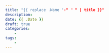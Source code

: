 ```yaml
---
title: "{{ replace .Name "-" " " | title }}"
description:
date: {{ .Date }}
draft: true
categories:
    -
tags:
    -
---
```

